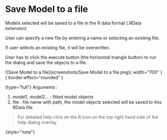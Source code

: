 # Save Model to a file

Models selected will be saved to a file in the R data format (.RData extension)

User can specify a new file by entering a name or selecting an existing file.

If user selects an existing file, it will be overwritten.

User has to click the execute button (the horizontal triangle button) to run the dialog and save the objects to a file.

![Save Model to a file](screenshots/Save Model to a file.png){ width="700" }{ border-effect="rounded" }

{type="full"}
Arguments
:
1. model1, model2...
: fitted model objects
2. file
: file name with path, the model objects selected will be saved to this RData file

>For detailed help click on the R icon on the top right hand side of the help dialog overlay
> 
{style="note"}
